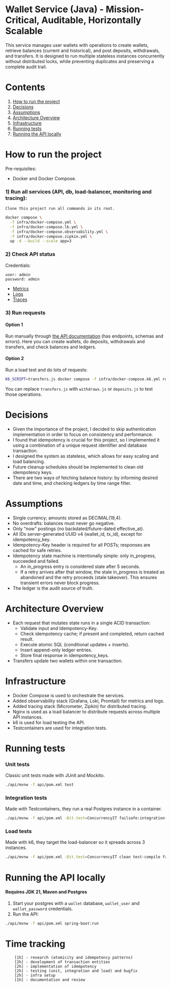 # Wallet Service (Java) - Mission-Critical, Auditable, Horizontally Scalable

This service manages user wallets with operations to create wallets, retrieve balances (current and historical), and post deposits, withdrawals, and transfers.
It is designed to run multiple stateless instances concurrently without distributed locks, while preventing duplicates and preserving a complete audit trail.

# Contents

1. [How to run the project](#how-to-run-the-project)
2. [Decisions](#decisions)
3. [Assumptions](#assumptions)
4. [Architecture Overview](#architecture-overview)
5. [Infrastructure](#infrastructure)
6. [Running tests](#running-tests)
8. [Running the API locally](#running-the-api-locally)

# How to run the project

Pre-requisites:

- Docker and Docker Compose.

### 1) Run all services (API, db, load-balancer, monitoring and tracing):

`Clone this project run all commands in its root.`

```bash
docker compose \
  -f infra/docker-compose.yml \
  -f infra/docker-compose.lb.yml \
  -f infra/docker-compose.observability.yml \
  -f infra/docker-compose.zipkin.yml \
  up -d --build --scale app=3
```

### 2) Check API status

Credentials:

```
user: admin
password: admin
```

- [Metrics](http://localhost:3000/explore/metrics/trail)
- [Logs](http://localhost:3000/explore?left=%5B%22now-1h%22,%22now%22,%22Loki%22,%7B%22expr%22%3A%22%7Bjob%3D%5C%22app-logs%5C%22%7D%22%7D%5D)
- [Traces](http://localhost:9411)

### 3) Run requests

#### Option 1

Run manually through [the API documentation](http://localhost:8081/wallet-api/swagger-ui/index.html) (has endpoints, schemas and errors).
Here you can create wallets, do deposits, withdrawals and transfers, and check balances and ledgers.

#### Option 2

Run a load test and do lots of requests:

```bash
K6_SCRIPT=transfers.js docker compose -f infra/docker-compose.k6.yml run --rm k6
```

You can replace `transfers.js` with `withdraws.js` or `deposits.js` to test those operations.

# Decisions

- Given the importance of the project, I decided to skip authentication implementation in order to focus on consistency and performance.
- I found that idempotency is crucial for this project, so I implemented it using a combination of a unique request identifier and database transaction.
- I designed the system as stateless, which allows for easy scaling and load balancing.
- Future cleanup schedules should be implemented to clean old idempotency keys.
- There are two ways of fetching balance history: by informing desired date and time, and checking ledgers by time range filter.

# Assumptions

- Single currency; amounts stored as DECIMAL(19,4).
- No overdrafts: balances must never go negative.
- Only “now” postings (no backdated/future-dated effective_at).
- All IDs server-generated UUID v4 (wallet_id, tx_id), except for idempotency_key.
- Idempotency-Key header is required for all POSTs; responses are cached for safe retries.
- Idempotency state machine is intentionally simple: only in_progress, succeeded and failed.
    - An in_progress entry is considered stale after 5 seconds.
    - If a retry arrives after that window, the stale in_progress is treated as abandoned and the retry proceeds (stale takeover). This ensures transient errors never block progress.
- The ledger is the audit source of truth.

# Architecture Overview

- Each request that mutates state runs in a single ACID transaction:
    - Validate input and Idempotency-Key.
    - Check idempotency cache; if present and completed, return cached result.
    - Execute atomic SQL (conditional updates + inserts).
    - Insert append-only ledger entries.
    - Store final response in idempotency_keys.
- Transfers update two wallets within one transaction.

# Infrastructure

- Docker Compose is used to orchestrate the services.
- Added observability stack (Grafana, Loki, Promtail) for metrics and logs.
- Added tracing stack (Micrometer, Zipkin) for distributed tracing.
- Nginx is used as a load balancer to distribute requests across multiple API instances.
- k6 is used for load testing the API.
- Testcontainers are used for integration tests.

# Running tests

### Unit tests

Classic unit tests made with JUnit and Mockito.

```bash
./api/mvnw -f api/pom.xml test
```

### Integration tests

Made with Testcontainers, they run a real Postgres instance in a container.

```bash
./api/mvnw -f api/pom.xml -Dit.test=ConcurrencyIT failsafe:integration-test failsafe:verify
```

### Load tests

Made with k6, they target the load-balancer so it spreads across 3 instances.

```bash
./api/mvnw -f api/pom.xml -Dit.test=ConcurrencyIT clean test-compile failsafe:integration-test failsafe:verify
```

# Running the API locally

#### Requires JDK 21, Maven and Postgres

1. Start your postgres with a `wallet` database, `wallet_user` and `wallet_password` credentials.
2. Run the API:

```bash
./api/mvnw -f api/pom.xml spring-boot:run
```

# Time tracking

```
    [1h] - research (atomicity and idempotency patterns)
    [2h] - development of transaction entities
    [2h] - implementation of idempotency
    [2h] - testing (unit, integration and load) and bugfix
    [2h] - infra setup
    [1h] - documentation and review
```
